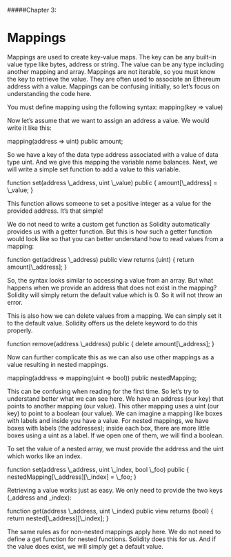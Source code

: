 #####Chapter 3:

# Mappings

Mappings are used to create key-value maps. The key can be any built-in value type like bytes, address or string. The value can be any type including another mapping and array. Mappings are not iterable, so you must know the key to retrieve the value. They are often used to associate an Ethereum address with a value. Mappings can be confusing initially, so let’s focus on understanding the code here.

You must define mapping using the following syntax: mapping(key => value) <access specifier> <name>

Now let’s assume that we want to assign an address a value. We would write it like this:

<Highlight class="language-javascript">
mapping(address => uint) public amount;
</Highlight>

So we have a key of the data type address associated with a value of data type uint. And we give this mapping the variable name balances. Next, we will write a simple set function to add a value to this variable.

<Highlight class="language-javascript">
function set(address \_address, uint \_value) public {
  amount[\_address] = \_value;
}
</Highlight>

This function allows someone to set a positive integer as a value for the provided address. It’s that simple!

We do not need to write a custom get function as Solidity automatically provides us with a getter function. But this is how such a getter function would look like so that you can better understand how to read values from a mapping:

<Highlight class="language-javascript">
function get(address \_address) public view returns (uint) {
  return amount[\_address];
}
</Highlight>

So, the syntax looks similar to accessing a value from an array. But what happens when we provide an address that does not exist in the mapping? Solidity will simply return the default value which is 0. So it will not throw an error.

This is also how we can delete values from a mapping. We can simply set it to the default value. Solidity offers us the delete keyword to do this properly.

<Highlight class="language-javascript">
function remove(address \_address) public {
  delete amount[\_address];
}
</Highlight>

Now can further complicate this as we can also use other mappings as a value resulting in nested mappings.

<Highlight class="language-javascript">
mapping(address => mapping(uint => bool)) public nestedMapping;
</Highlight>

This can be confusing when reading for the first time. So let’s try to understand better what we can see here. We have an address (our key) that points to another mapping (our value). This other mapping uses a uint (our key) to point to a boolean (our value). We can imagine a mapping like boxes with labels and inside you have a value. For nested mappings, we have boxes with labels (the addresses); inside each box, there are more little boxes using a uint as a label. If we open one of them, we will find a boolean.

To set the value of a nested array, we must provide the address and the uint which works like an index.

<Highlight class="language-javascript">
function set(address \_address, uint \_index, bool \_foo) public {
  nestedMapping[\_address][\_index] = \_foo;
}
</Highlight>

Retrieving a value works just as easy. We only need to provide the two keys (\_address and \_index):

<Highlight class="language-javascript">
function get(address \_address, uint \_index) public view returns (bool) {
  return nested[\_address][\_index];
}
</Highlight>

The same rules as for non-nested mappings apply here. We do not need to define a get function for nested functions. Solidity does this for us. And if the value does exist, we will simply get a default value.
